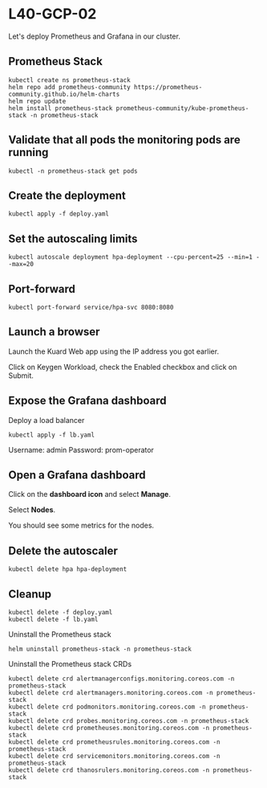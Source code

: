 # L40-GCP-02

Let's deploy Prometheus and Grafana in our cluster.

## Prometheus Stack

    kubectl create ns prometheus-stack
    helm repo add prometheus-community https://prometheus-community.github.io/helm-charts
    helm repo update
    helm install prometheus-stack prometheus-community/kube-prometheus-stack -n prometheus-stack

## Validate that all pods the monitoring pods are running

    kubectl -n prometheus-stack get pods     

## Create the deployment

    kubectl apply -f deploy.yaml

## Set the autoscaling limits

    kubectl autoscale deployment hpa-deployment --cpu-percent=25 --min=1 --max=20

## Port-forward

    kubectl port-forward service/hpa-svc 8080:8080   

## Launch a browser

Launch the Kuard Web app using the IP address you got earlier.

Click on Keygen Workload, check the Enabled checkbox and click on Submit.

## Expose the Grafana dashboard

Deploy a load balancer

    kubectl apply -f lb.yaml

Username: admin
Password: prom-operator

## Open a Grafana dashboard

Click on the **dashboard icon** and select **Manage**.

Select **Nodes**.

You should see some metrics for the nodes.

## Delete the autoscaler

    kubectl delete hpa hpa-deployment

## Cleanup

    kubectl delete -f deploy.yaml
    kubectl delete -f lb.yaml
 
Uninstall the Prometheus stack

    helm uninstall prometheus-stack -n prometheus-stack

Uninstall the Prometheus stack CRDs

    kubectl delete crd alertmanagerconfigs.monitoring.coreos.com -n prometheus-stack
    kubectl delete crd alertmanagers.monitoring.coreos.com -n prometheus-stack
    kubectl delete crd podmonitors.monitoring.coreos.com -n prometheus-stack
    kubectl delete crd probes.monitoring.coreos.com -n prometheus-stack
    kubectl delete crd prometheuses.monitoring.coreos.com -n prometheus-stack
    kubectl delete crd prometheusrules.monitoring.coreos.com -n prometheus-stack
    kubectl delete crd servicemonitors.monitoring.coreos.com -n prometheus-stack
    kubectl delete crd thanosrulers.monitoring.coreos.com -n prometheus-stack
